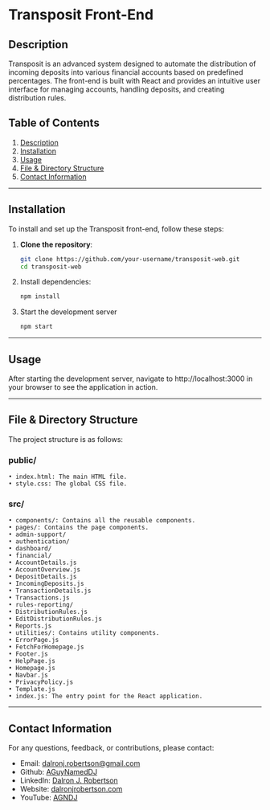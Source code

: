 # Transposit Front-End

## Description <a name="description"></a>

Transposit is an advanced system designed to automate the distribution of incoming deposits into various financial accounts based on predefined percentages. The front-end is built with React and provides an intuitive user interface for managing accounts, handling deposits, and creating distribution rules.

## Table of Contents <a name="table-of-contents"></a>

1. [Description](#description)
2. [Installation](#installation)
3. [Usage](#usage)
4. [File & Directory Structure](#file--directory-structure)
5. [Contact Information](#contact-information)

---

## Installation <a name="installation"></a>

To install and set up the Transposit front-end, follow these steps:

1. **Clone the repository**:

   ```sh
   git clone https://github.com/your-username/transposit-web.git
   cd transposit-web

   ```

2. Install dependencies:

   ```sh
   npm install
   ```

3. Start the development server
   ```sh
   npm start
   ```

---

## Usage <a name="usage"></a>

After starting the development server, navigate to http://localhost:3000 in your browser to see the application in action.

---

## File & Directory Structure <a name="file--directory-structure"></a>

The project structure is as follows:

### public/

    • index.html: The main HTML file.
    • style.css: The global CSS file.

### src/

    • components/: Contains all the reusable components.
    • pages/: Contains the page components.
    • admin-support/
    • authentication/
    • dashboard/
    • financial/
    • AccountDetails.js
    • AccountOverview.js
    • DepositDetails.js
    • IncomingDeposits.js
    • TransactionDetails.js
    • Transactions.js
    • rules-reporting/
    • DistributionRules.js
    • EditDistributionRules.js
    • Reports.js
    • utilities/: Contains utility components.
    • ErrorPage.js
    • FetchForHomepage.js
    • Footer.js
    • HelpPage.js
    • Homepage.js
    • Navbar.js
    • PrivacyPolicy.js
    • Template.js
    • index.js: The entry point for the React application.

---

## Contact Information <a name="contact-information"></a>

For any questions, feedback, or contributions, please contact:

- Email: dalronj.robertson@gmail.com
- Github: [AGuyNamedDJ](https://github.com/AGuyNamedDJ)
- LinkedIn: [Dalron J. Robertson](https://www.linkedin.com/in/dalronjrobertson/)
- Website: [dalronjrobertson.com](https://dalronjrobertson.com)
- YouTube: [AGNDJ](https://youtube.com/@AGNDJ)

